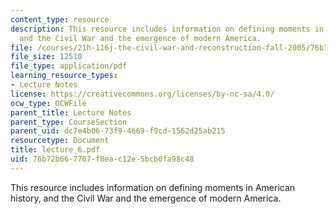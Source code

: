 ```yaml
---
content_type: resource
description: This resource includes information on defining moments in American history,
  and the Civil War and the emergence of modern America.
file: /courses/21h-116j-the-civil-war-and-reconstruction-fall-2005/76b72b667707f8eac12e5bcb0fa98c48_lecture_6.pdf
file_size: 12510
file_type: application/pdf
learning_resource_types:
- Lecture Notes
license: https://creativecommons.org/licenses/by-nc-sa/4.0/
ocw_type: OCWFile
parent_title: Lecture Notes
parent_type: CourseSection
parent_uid: dc7e4b06-73f9-4669-f9cd-1562d25ab215
resourcetype: Document
title: lecture_6.pdf
uid: 76b72b66-7707-f8ea-c12e-5bcb0fa98c48
---
```

This resource includes information on defining moments in American history, and the Civil War and the emergence of modern America.